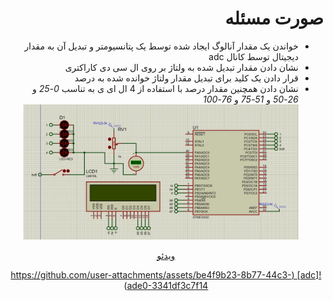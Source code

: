 <div dir="rtl"> 

# صورت مسئله

- خواندن یک مقدار آنالوگ ایجاد شده توسط یک پتانسیومتر و تبدیل آن به مقدار دیجیتال توسط کانال adc 
- نشان دادن مقدار تبدیل شده به ولتاژ بر روی ال سی دی کاراکتری
- قرار دادن یک کلید برای تبدیل مقدار ولتاژ خوانده شده به درصد
- نشان دادن همچنین مقدار درصد با استفاده از 4 ال ای ی به تناسب *0-25* و *26-50* و *51-75* و *76-100*
![image](./adc.jpg)
<div align="center"><a href="./adc.mp4" > ویدئو </div>
<div align="center">
  
![adc] (https://github.com/user-attachments/assets/be4f9b23-8b77-44c3-ade0-3341df3c7f14)

</div> 





</div>
